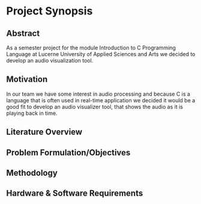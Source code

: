 # Project Synopsis

## Abstract
As a semester project for the module Introduction to C Programming Language at Lucerne University of Applied Sciences and Arts we decided to develop an audio visualization tool.

## Motivation
In our team we have some interest in audio processing and because C is a language that is often used in real-time application we decided it would be a good fit to develop an audio visualizer tool, that shows the audio as it is playing back in time.

## Literature Overview


## Problem Formulation/Objectives


## Methodology


## Hardware & Software Requirements


